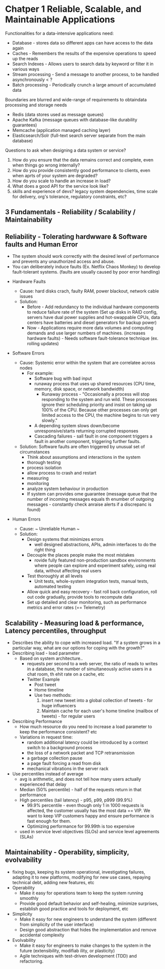 # Chatper 1 Reliable, Scalable, and Maintainable Applications


Functionalities for a data-intensive applications need:
* Database - stores data so different apps can have access to the data again
* Caches - Remembers the results of the expensive operations to speed up the reads
* Search Indexes - Allows users to search data by keyword or filter it in various ways
* Stream processing - Send a message to another process, to be handled asynchronously < ?
* Batch processing - Periodically crunch a large amount of accumulated data

Boundaries are blurred and wide-range of requirements to obtaindata processing and storage needs

- Redis (data stores used as message queues)
- Apache Kafka (message queues with database-like durability guarantees)
- Memcache (application managed caching layer)
- Elasticsearch/Solr (full-text search server separate from the main database)
  
Questions to ask when designing a data system or service?
1. How do you ensure that the data remains correct and complete, even when things go wrong internally?
2. How do you provide consistently good performance to clients, even when aprts of your system are degraded?
3. How do you scale to handle an increase in load?
4. What does a good API for the service look like?
5. skills and experience of devs? legacy system dependencies, time scale for delivery, org's tolerance, regulatory constraints, etc?


## 3 Fundamentals - Reliability / Scalability / Maintainability


## Reliability - Tolerating hardwware & Software faults and Human Error
   - The system should work correctly with the desired level of performance and prevents any unauthorized access and abuse.
   - You can deliberately induce faults (Ex. Netflix Chaos Monkey) to develop fault-tolerant systems. (faults are usually caused by poor error handling)

   * Hardware Faults
     * Cause: hard disks crach, faulty RAM, power blackout, network cable issues
     * Solution:
       * Before - Add redundancy to the individual hardware components to reduce failure rate of the system (Set up disks in RAID config, servers have dual power supplies and hot-swappable CPUs, data centers have batteries and diesel generators for backup power)
       * Now - Applications require more data volumes and computing demands and use larger numbers of machines. (increases hardware faults) - Needs software fault-tolerance technique (ex. rolling updates)
  
   * Software Errors
     * Cause: Systemic error within the system that are correlatee across nodes
       * For example:
         * Software bug with bad input
         * runaway process that uses up shared resources (CPU time, memory, disk space, or network bandwidth)
           * Runaway process - "Occasionally a process will stop responding to the system and run wild. These processes ignore their scheduling priority and insist on taking up 100% of the CPU. Because other processes can only get limited access to the CPU, the machine begins to run very slowly."
         * A depending system slows down/become unresponsive/starts returning corrupted responses
         * Cascading failures - sall fault in one component triggers a fault in another component, triggering further faults.
     * Solution: Software faults are often triggered by unusual set of circumstances
       * Think about assumptions and interactions in the system
       * thorough testing
       * process isolation
       * allow process to crash and restart
       * measuring
       * monitoring
       * analyze system behaviour in production
       * If system can provides ome guarantee (message queue that the number of incoming messages equals th enumber of outgoing messages - constantly check anraise alerts if a discrepanc is found)
  
   * Human Errors
     * Cause: ~ Unreliable Human ~
     * Solution:
       * Design systems that minimizes errors
           * well designed abstractions, APIs, admin interfaces to do the right thing
       * Decouple the places people make the most mistakes
         * rovide fully featured non-production sandbox environments where people can explore and experiment safely, using real data, without affecting real users
       * Test thoroughly at all levels
         * Unit tests, whole-system integration tests, manual tests, automated testing
       * Allow quick and easy recovery - fast roll back configuration, roll out code gradually, provide tools to recompute data
       * Set up detailed and clear monitoring, such as performance metrics and error rates (== Telemetry)


## Scalability - Measuring load & performance, Latency percentiles, throughput
* Describes the ability to cope with increased load.
    "If a system grows in a particular way, what are our options for coping with the growth?"
* Describing load - load parameter
  * Based on system architecture..
    * requests per second to a web server, the ratio of reads to writes in a database, the number of simultaneously active users in a chat room, th ehit rate on a cache, etc
    * Twitter Example
      - Post tweet
      - Home timeline
      - Use two methods:
        1. insert new tweet into a global collection of tweets - for huge influencers
        2. Maintain cache for each user's home timeline (mailbox of tweets) - for regular users
* Describing Performance
    - How much resource do you need to increase a load parameter to keep the performance consistent? etc
    - Variations in request time:
      - random additional latency could be introduced by a context switch to a background process
      - the loss of a network packet and TCP retransmission
      - a garbage collection pause
      - a page fault forcing a read from disk
      - mechanical vibrations in the server rack
* Use percentiles instead of average
  * avg is arithmetic, and does not tell how many users actually experienced that delay
  * Median (50% percentile) - half of the requests return in that performance
  * High percentiles (tail latency) - p95, p99, p999 (99.9%)
    * 99.9% percentile - even though only 1 in 1000 requests is affected, the customer usually has the most data == VIP. We want to keep VIP customers happy and ensure performance is fast enough for them.
    * Optimizing performance for 99.99th is too expensive
  * used in service level objectives (SLOs) and service level agreements (SLAs)


## Maintainability - Operability, simplicity, evolvability
* fixing bugs, keeping its system operational, investigating failures, adapting it to new platforms, modifying for new use cases, repaying technical debt, adding new features, etc
* Operability
  - Make it easy for operations team to keep the system running smoothly
  - Provide good default behavior and self-healing, miinimize surprises, establish good practice and tools for deployment, etc
* Simplicity
  - Make it easy for new engineers to understand the system (different from simplicity of the user interface)
  - Design good abstraction that hides the implementation and remove accidental complexity
* Evolvability
  - Make it easy for engineers to make changes to the system in the future (extensibility, modifiab ility, or plasticity)
  - Agile techniques with test-driven development (TDD) and refactoring.

